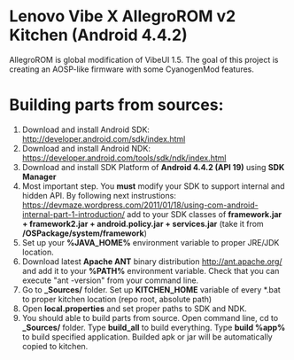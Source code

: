 Lenovo Vibe X AllegroROM v2 Kitchen (Android 4.4.2)
=======================================================

AllegroROM is global modification of VibeUI 1.5. The goal of this project is creating an AOSP-like firmware with some CyanogenMod features.

# Building parts from sources:
1. Download and install Android SDK: http://developer.android.com/sdk/index.html
2. Download and install Android NDK: https://developer.android.com/tools/sdk/ndk/index.html
3. Download and install SDK Platform of **Android 4.4.2 (API 19)** using **SDK Manager**
4. Most important step. You **must** modify your SDK to support internal and hidden API. By following next instrustions: https://devmaze.wordpress.com/2011/01/18/using-com-android-internal-part-1-introduction/
add to your SDK classes of **framework.jar + framework2.jar + android.policy.jar + services.jar** (take it from **/OSPackage/system/framework**)
5. Set up your **%JAVA_HOME%** environment variable to proper JRE/JDK location.
6. Download latest **Apache ANT** binary distribution http://ant.apache.org/ and add it to your **%PATH%** environment variable. Check that you can execute "ant -version" from your command line.
7. Go to **_Sources/** folder. Set up **KITCHEN_HOME** variable of every *.bat to proper kitchen location (repo root, absolute path)
8. Open **local.properties** and set proper paths to SDK and NDK.
9. You should able to build parts from source. Open command line, cd to **_Sources/** folder. Type **build_all** to build everything. Type **build %app%** to build specified application. Builded apk or jar will be automatically copied to kitchen.
